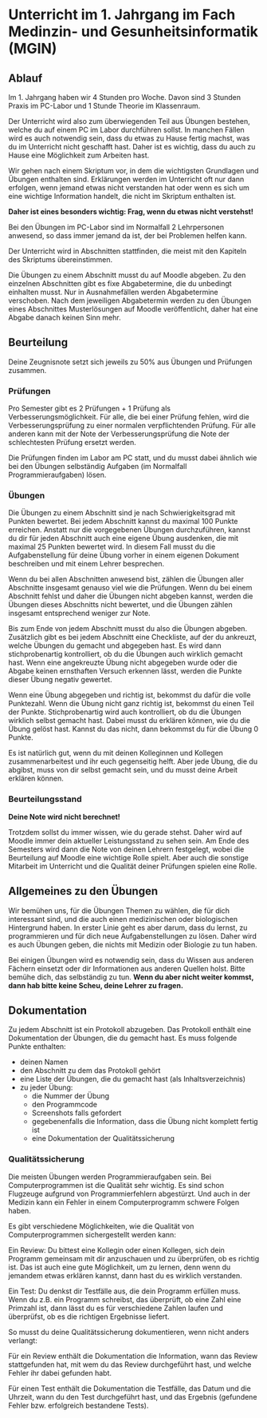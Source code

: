 # Unterricht im 1. Jahrgang im Fach Medinzin- und Gesunheitsinformatik (MGIN)

## Ablauf

Im 1. Jahrgang haben wir 4 Stunden pro Woche. 
Davon sind 3 Stunden Praxis im PC-Labor und 1 Stunde Theorie im Klassenraum.

Der Unterricht wird also zum überwiegenden Teil aus Übungen bestehen,
welche du auf einem PC im Labor durchführen sollst.
In manchen Fällen wird es auch notwendig sein, dass du etwas zu Hause fertig
machst, was du im Unterricht nicht geschafft hast.
Daher ist es wichtig, dass du auch zu Hause eine Möglichkeit zum Arbeiten hast.

Wir gehen nach einem Skriptum vor, in dem die wichtigsten 
Grundlagen und Übungen enthalten sind. 
Erklärungen werden im Unterricht oft nur dann erfolgen, 
wenn jemand etwas nicht verstanden hat oder wenn es sich um
eine wichtige Information handelt, die nicht im Skriptum enthalten ist.

**Daher ist eines besonders wichtig: Frag, wenn du etwas nicht verstehst!**

Bei den Übungen im PC-Labor sind im Normalfall 2 Lehrpersonen anwesend,
so dass immer jemand da ist, der bei Problemen helfen kann.

Der Unterricht wird in Abschnitten stattfinden, die meist mit den Kapiteln
des Skriptums übereinstimmen. 

Die Übungen zu einem Abschnitt musst du auf Moodle abgeben. 
Zu den einzelnen Abschnitten gibt es fixe Abgabetermine,
die du unbedingt einhalten musst. 
Nur in Ausnahmefällen werden Abgabetermine verschoben.
Nach dem jeweiligen Abgabetermin werden zu den Übungen eines Abschnittes
Musterlösungen auf Moodle veröffentlicht, daher hat eine Abgabe danach keinen Sinn mehr.

## Beurteilung

Deine Zeugnisnote setzt sich jeweils zu 50% aus Übungen und Prüfungen zusammen.

### Prüfungen

Pro Semester gibt es 2 Prüfungen + 1 Prüfung als Verbesserungsmöglichkeit.
Für alle, die bei einer Prüfung fehlen, wird die Verbesserungsprüfung 
zu einer normalen verpflichtenden Prüfung.
Für alle anderen kann mit der Note der Verbesserungsprüfung die Note 
der schlechtesten Prüfung ersetzt werden.
  
Die Prüfungen finden im Labor am PC statt, und du musst dabei ähnlich wie bei
den Übungen selbständig Aufgaben (im Normalfall Programmieraufgaben) lösen.

### Übungen

Die Übungen zu einem Abschnitt sind je nach Schwierigkeitsgrad mit Punkten bewertet.
Bei jedem Abschnitt kannst du maximal 100 Punkte erreichen.
Anstatt nur die vorgegebenen Übungen durchzuführen, kannst du dir
für jeden Abschnitt auch eine eigene Übung ausdenken, 
die mit maximal 25 Punkten bewertet wird.
In diesem Fall musst du die Aufgabenstellung für deine Übung vorher
in einem eigenen Dokument beschreiben und mit einem Lehrer besprechen.

Wenn du bei allen Abschnitten anwesend bist, zählen die Übungen aller Abschnitte
insgesamt genauso viel wie die Prüfungen. Wenn du bei einem Abschnitt fehlst und daher
die Übungen nicht abgeben kannst, werden die Übungen dieses Abschnitts 
nicht bewertet, und die Übungen zählen insgesamt entsprechend weniger zur Note.

Bis zum Ende von jedem Abschnitt musst du also die Übungen abgeben. 
Zusätzlich gibt es bei jedem Abschnitt eine Checkliste, auf der du ankreuzt,
welche Übungen du gemacht und abgegeben hast. Es wird dann stichprobenartig
kontrolliert, ob du die Übungen auch wirklich gemacht hast.
Wenn eine angekreuzte Übung nicht abgegeben wurde oder die Abgabe
keinen ernsthaften Versuch erkennen lässt, werden die Punkte dieser 
Übung negativ gewertet.

Wenn eine Übung abgegeben und richtig ist, bekommst du dafür die volle Punktezahl.
Wenn die Übung nicht ganz richtig ist, bekommst du einen Teil der Punkte.
Stichprobenartig wird auch kontrolliert, 
ob du die Übungen wirklich selbst gemacht hast. Dabei musst du erklären können,
wie du die Übung gelöst hast. Kannst du das nicht, dann bekommst du für die
Übung 0 Punkte.

Es ist natürlich gut, wenn du mit deinen Kolleginnen und Kollegen zusammenarbeitest 
und ihr euch gegenseitig helft. Aber jede Übung, die du abgibst,
muss von dir selbst gemacht sein, und du musst deine Arbeit erklären können.

### Beurteilungsstand

**Deine Note wird nicht berechnet!**

Trotzdem sollst du immer wissen, wie du gerade stehst.
Daher wird auf Moodle immer dein aktueller Leistungsstand
zu sehen sein. Am Ende des Semesters wird dann die Note von 
deinen Lehrern festgelegt, wobei die Beurteilung auf Moodle
eine wichtige Rolle spielt. Aber auch die sonstige Mitarbeit
im Unterricht und die Qualität deiner Prüfungen spielen eine Rolle.

## Allgemeines zu den Übungen

Wir bemühen uns, für die Übungen Themen zu wählen, die für dich interessant sind,
und die auch einen medizinischen oder biologischen Hintergrund haben. 
In erster Linie geht es aber darum, dass du lernst, zu programmieren
und für dich neue Aufgabenstellungen zu lösen.
Daher wird es auch Übungen geben, 
die nichts mit Medizin oder Biologie zu tun haben.

Bei einigen Übungen wird es notwendig sein, dass du Wissen aus anderen Fächern
einsetzt oder dir Informationen aus anderen Quellen holst.
Bitte bemühe dich, das selbständig zu tun.
**Wenn du aber nicht weiter kommst, dann hab bitte keine Scheu,
deine Lehrer zu fragen.**


## Dokumentation

Zu jedem Abschnitt ist ein Protokoll abzugeben.
Das Protokoll enthält eine Dokumentation der Übungen, die du gemacht hast.
Es muss folgende Punkte enthalten:
- deinen Namen
- den Abschnitt zu dem das Protokoll gehört
- eine Liste der Übungen, die du gemacht hast (als Inhaltsverzeichnis)
- zu jeder Übung:
  - die Nummer der Übung
  - den Programmcode
  - Screenshots falls gefordert
  - gegebenenfalls die Information, dass die Übung nicht komplett fertig ist
  - eine Dokumentation der Qualitätssicherung


### Qualitätssicherung

Die meisten Übungen werden Programmieraufgaben sein. 
Bei Computerprogrammen ist die Qualität sehr wichtig.
Es sind schon Flugzeuge aufgrund von Programmierfehlern abgestürzt.
Und auch in der Medizin kann ein Fehler in einem Computerprogramm
schwere Folgen haben.

Es gibt verschiedene Möglichkeiten, 
wie die Qualität von Computerprogrammen sichergestellt werden kann:

Ein Review: 
Du bittest eine Kollegin oder einen Kollegen, 
sich dein Programm gemeinsam mit dir anzuschauen
und zu überprüfen, ob es richtig ist.
Das ist auch eine gute Möglichkeit, um zu lernen,
denn wenn du jemandem etwas erklären kannst, dann hast du es wirklich verstanden.

Ein Test: 
Du denkst dir Testfälle aus, die dein Programm erfüllen muss.
Wenn du z.B. ein Programm schreibst, das überprüft, ob eine Zahl eine Primzahl ist,
dann lässt du es für verschiedene Zahlen laufen und überprüfst, 
ob es die richtigen Ergebnisse liefert.

So musst du deine Qualitätssicherung dokumentieren, wenn nicht anders verlangt:

Für ein Review enthält die Dokumentation die Information, 
wann das Review stattgefunden hat,
mit wem du das Review durchgeführt hast, 
und welche Fehler ihr dabei gefunden habt.

Für einen Test enthält die Dokumentation die Testfälle,
das Datum und die Uhrzeit, wann du den Test durchgeführt hast,
und das Ergebnis (gefundene Fehler bzw. erfolgreich bestandene Tests).



